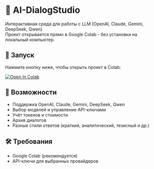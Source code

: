 # 🤖 AI-DialogStudio

Интерактивная среда для работы с LLM (OpenAI, Claude, Gemini, DeepSeek, Qwen).  
Проект открывается прямо в Google Colab - без установки на локальный компьютер.

## 🚀 Запуск
Нажмите кнопку ниже, чтобы открыть проект в Colab:

[![Open In Colab](https://colab.research.google.com/assets/colab-badge.svg)](
https://colab.research.google.com/github/AAA11A/Simter_projects/blob/main/AI-DialogStudio/AI-DialogStudio.ipynb
)

## 📌 Возможности
- Поддержка OpenAI, Claude, Gemini, DeepSeek, Qwen  
- Выбор моделей и управление API-ключами  
- Учёт токенов и стоимости  
- Архив диалогов  
- Разные стили ответов (краткий, аналитический, тезисный и др.)

## 🛠️ Требования
- Google Colab (рекомендуется)  
- API-ключи для выбранных провайдеров
